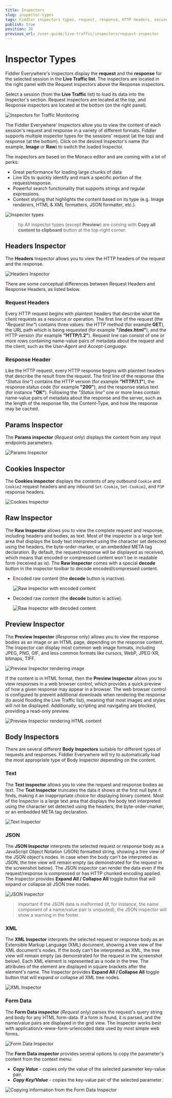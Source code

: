 ```yaml
---
title: Inspectors
slug: inspector-types
tags: Fiddler inspectors types, request, response, HTTP headers, secure requests, headers, text, webforms, form data, cookies, raw, XML, preview responses, HTML responses
publish: true
position: 20
previous_url: /user-guide/live-traffic/inspectors/request-inspector
---
```


# Inspector Types

Fiddler Everywhere's inspectors display the **request** and the **response** for the selected session in the **Live Traffic list**. The inspectors are located in the right panel with the Request inspectors above the Response inspectors.

Select a session (from the __Live Traffic__ list) to load its data into the Inspector's section. Request inspectors are located at the top, and Response inspectors are located at the bottom (on the right panel).

![Inspectors for Traffic Monitoring](../../images/livetraffic/inspectors/inspectors-all.png)

The Fiddler Everywhere' Inspectors allow you to view the content of each session's request and response in a variety of different formats. Fiddler supports multiple inspector types for the sessions' request (at the top) and response (at the bottom). Click on the desired Inspector's name (for example, __Image__ or __Raw__) to switch the loaded Inspector.

The inspectors are based on the Monaco editor and are coming with a lot of perks:

- Great performance for loading large chunks of data
- Line IDs to quickly identify and mark a specific portion of the request/response.
- Powerful search functionality that supports strings and regular expressions.
- Context styling that highlights the content based on its type (e.g. Image renderers, HTML & XML formatters, JSON formatter, etc.).

![Inspector types](../../images/livetraffic/inspectors/inspectors-all-types.png)

>tip All inspector types (except **Preview**) are coming with **Copy all content to clipboard** button at the top-right corner.


## Headers Inspector

The __Headers__ Inspector allows you to view the HTTP headers of the request and the response.

![Headers Inspector](../../images/livetraffic/inspectors/inspectors-headers.png)

There are some conceptual differences between Request Headers and Response Headers, as listed below.

### Request Headers

Every HTTP request begins with plaintext headers that describe what the client requests as a resource or operation. The first line of the request (the _"Request line"_) contains three values: the HTTP method (for example __GET__), the URL path which is being requested (for example __"/index.html"__), and the HTTP version (for example __"HTTP/1.2"__). Request line can consist of one or more rows containing name-value pairs of metadata about the request and the client, such as the _User-Agent_ and _Accept-Language_.

### Response Header

Like the HTTP request, every HTTP response begins with plaintext headers that describe the result from the request. The first line of the response (the _"Status line"_) contains the HTTP version (for example __"HTTP/1.1"__), the response status code (for example __"200"__), and the response status text (for instance __"OK"__). Following the _"Status line"_ one or more lines contain name-value pairs of metadata about the response and the server, such as the length of the response file, the Content-Type, and how the response may be cached.


## Params Inspector

The **Params inspector** (_Request_ only) displays the content from any input endpoints parameters. 

![Params Inspector](../../images/livetraffic/inspectors/inspectors-params.png)


## Cookies Inspector

The **Cookies inspector** displays the contents of any outbound `Cookie` and `Cookie2` request headers and any inbound `Set-Cookie`, `Set-Cookie2`, and `P3P` response headers.

![Cookies Inspector](../../images/livetraffic/inspectors/inspectors-cookies.png)


## Raw Inspector

The **Raw Inspector** allows you to view the complete request and response, including headers and bodies, as text. Most of the inspector is a large text area that displays the body text interpreted using the character set detected using the headers, the byte-order-marker, or an embedded META tag declaration. By default, the request/response will be displayed as received, which means that encoded or compressed content won't be in readable form (received as is). The **Raw Inspector** comes with a special **decode** button in the inspector toolbar to decode encoded/compressed content.

- Encoded raw content (the **decode** button is inactive).

    ![Raw Inspector with encoded content](../../images/livetraffic/inspectors/inspectors-raw.png)

- Decoded raw content (the **decode** button is active).

    ![Raw Inspector with decoded content](../../images/livetraffic/inspectors/inspectors-raw-decoded.png)


## Preview Inspector

The **Preview Inspector** (_Response_ only) allows you to view the response bodies as an image or an HTML page, depending on the response content. The Inspector can display most common web image formats, including JPEG, PNG, GIF, and less common formats like cursors, WebP, JPEG-XR, bitmaps, TIFF.

![Preview Inspector rendering image](../../images/livetraffic/inspectors/inspectors-image.png)

If the content is in HTML format, then the **Preview Inspector**  allows you to view responses in a web browser control, which provides a quick preview of how a given response may appear in a browser. The web browser control is configured to prevent additional downloads when rendering the response (to avoid flooding the Live Traffic list), meaning that most images and styles will not be displayed. Additionally, scripting and navigating are blocked, providing a read-only preview.

![Preview Inspector rendering HTML content](../../images/livetraffic/inspectors/inspectors-web.png)


## Body Inspectors

There are several different **Body Inspectors** suitable for different types of requests and responses. Fiddler Everywhere will try to automatically load the most appropriate type of Body Inspector depending on the content. 

### Text

The **Text inspector** allows you to view the request and response bodies as text. The **Text Inspector** truncates the data it shows at the first null byte it finds, making it an inappropriate choice for displaying binary content.
Most of the Inspector is a large text area that displays the body text interpreted using the character set detected using the headers, the byte-order-marker, or an embedded META tag declaration.

![Text Inspector](../../images/livetraffic/inspectors/inspectors-textview.png)


### JSON

The **JSON Inspector** interprets the selected request or response body as a JavaScript Object Notation (JSON) formatted string, showing a tree view of the JSON object's nodes. In case when the body can't be interpreted as JSON, the tree view will remain empty (as demonstrated for the request in the screenshot below). The JSON inspector can render the data even if the request/response is compressed or has HTTP chunked encoding applied. The Inspector provides __Expand All / Collapse All__ toggle button that will expand or collapse all JSON tree nodes.

![JSON Inspector](../../images/livetraffic/inspectors/inspectors-json.png)

>important If the JSON data is malformed (if, for instance, the name component of a name/value pair is unquoted), the JSON inspector will show a warning in the footer.


### XML

The **XML Inspector** interprets the selected request or response body as an Extensible Markup Language (XML) document, showing a tree view of the XML document's nodes. If the body can't be interpreted as XML, the tree view will remain empty (as demonstrated for the request in the screenshot below). Each XML element is represented as a node in the tree. The attributes of the element are displayed in square brackets after the element's name. The Inspector provides __Expand All / Collapse All__ toggle button that will expand or collapse all XML tree nodes.

![XML Inspector](../../images/livetraffic/inspectors/inspectors-xml.png)


### Form Data

The **Form Data inspector** (_Request_ only) parses the request's query string and body for any HTML form-data. If a form is found, it is parsed, and the name/value pairs are displayed in the grid view. The Inspector works best with application/x-www-form-urlencoded data used by most simple web forms.

![Form Data Inspector](../../images/livetraffic/inspectors/inspectors-webforms.png)


The **Form Data inspector** provides several options to copy the parameter's content from the context menu:

- **_Copy Value_** - copies only the value of the selected parameter key-value pair.
- **_Copy Key/Value_** - copies the key-value pair of the selected parameter.

![Copying Information from the Form Data Inspector](../../images/livetraffic/inspectors/webforms-copy.png)
